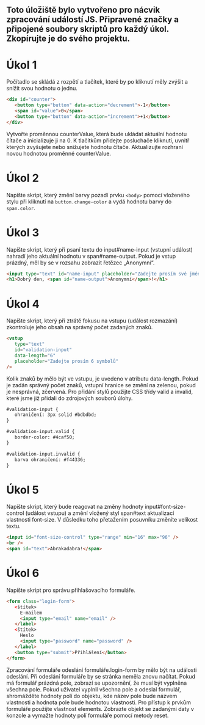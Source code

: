 ## Toto úložiště bylo vytvořeno pro nácvik zpracování událostí JS. Připravené značky a připojené soubory skriptů pro každý úkol. Zkopírujte je do svého projektu.

# Úkol 1
Počítadlo se skládá z rozpětí a tlačítek, které by po kliknutí měly zvýšit a snížit svou hodnotu o jednu.

```html
<div id="counter">
   <button type="button" data-action="decrement">-1</button>
   <span id="value">0</span>
   <button type="button" data-action="increment">+1</button>
</div>
```
Vytvořte proměnnou counterValue, která bude ukládat aktuální hodnotu čítače a inicializuje ji na 0.
K tlačítkům přidejte posluchače kliknutí, uvnitř kterých zvyšujete nebo snižujete hodnotu čítače.
Aktualizujte rozhraní novou hodnotou proměnné counterValue.

# Úkol 2
Napište skript, který změní barvy pozadí prvku ```<body>``` pomocí vloženého stylu při kliknutí na ```button.change-color``` a vydá hodnotu barvy do ```span.color```.

# Úkol 3
Napište skript, který při psaní textu do input#name-input (vstupní událost) nahradí jeho aktuální hodnotu v span#name-output. Pokud je vstup prázdný, měl by se v rozsahu zobrazit řetězec „Anonymní“.
```html
<input type="text" id="name-input" placeholder="Zadejte prosím své jméno" />
<h1>Dobrý den, <span id="name-output">Anonymní</span>!</h1>
```
# Úkol 4
Napište skript, který při ztrátě fokusu na vstupu (událost rozmazání) zkontroluje jeho obsah na správný počet zadaných znaků.
```html
<vstup
   type="text"
   id="validation-input"
   data-length="6"
   placeholder="Zadejte prosím 6 symbolů"
/>
```
Kolik znaků by mělo být ve vstupu, je uvedeno v atributu data-length.
Pokud je zadán správný počet znaků, vstupní hranice se změní na zelenou, pokud je nesprávná, zčervená.
Pro přidání stylů použijte CSS třídy valid a invalid, které jsme již přidali do zdrojových souborů úlohy.
```html
#validation-input {
   ohraničení: 3px solid #bdbdbd;
}

#validation-input.valid {
   border-color: #4caf50;
}

#validation-input.invalid {
   barva ohraničení: #f44336;
}
```
# Úkol 5
Napište skript, který bude reagovat na změny hodnoty input#font-size-control (událost vstupu) a změní vložený styl span#text aktualizací vlastnosti font-size. V důsledku toho přetažením posuvníku změníte velikost textu.
```html
<input id="font-size-control" type="range" min="16" max="96" />
<br />
<span id="text">Abrakadabra!</span>
```
# Úkol 6
Napište skript pro správu přihlašovacího formuláře.
```html
<form class="login-form">
   <štítek>
     E-mailem
     <input type="email" name="email" />
   </label>
   <štítek>
     Heslo
     <input type="password" name="password" />
   </label>
   <button type="submit">Přihlášení</button>
</form>
```
Zpracování formuláře odeslání formuláře.login-form by mělo být na události odeslání.
Při odeslání formuláře by se stránka neměla znovu načítat.
Pokud má formulář prázdná pole, zobrazí se upozornění, že musí být vyplněna všechna pole.
Pokud uživatel vyplnil všechna pole a odeslal formulář, shromážděte hodnoty polí do objektu, kde název pole bude názvem vlastnosti a hodnota pole bude hodnotou vlastnosti. Pro přístup k prvkům formuláře použijte vlastnost elements.
Zobrazte objekt se zadanými daty v konzole a vymažte hodnoty polí formuláře pomocí metody reset.

